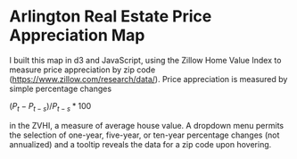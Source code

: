 # Arlington Real Estate Price Appreciation Map

I built this map in d3 and JavaScript, using the Zillow Home Value Index to measure price appreciation by zip code (https://www.zillow.com/research/data/). Price appreciation is measured by simple percentage changes 

$(P_t-P_{t-s})/P_{t-s}*100$

in the ZVHI, a measure of average house value. A dropdown menu permits the selection of one-year, five-year, or ten-year percentage changes (not annualized) and a tooltip reveals the data for a zip code upon hovering. 

